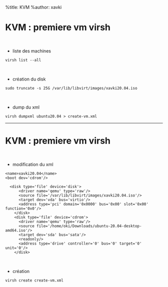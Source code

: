 %title: KVM
%author: xavki


# KVM : premiere vm virsh


<br>


* liste des machines

```
virsh list --all
```

<br>


* création du disk

```
sudo truncate -s 25G /var/lib/libvirt/images/xavki20.04.iso
```

<br>


* dump du xml

```
virsh dumpxml ubuntu20.04 > create-vm.xml
```
------------------------------------------------------------------------------

# KVM : premiere vm virsh

<br>


* modification du xml

```
<name>xavki20.04</name>
<boot dev='cdrom'/>

  <disk type='file' device='disk'>
      <driver name='qemu' type='raw'/>
      <source file='/var/lib/libvirt/images/xavki20.04.iso'/>
      <target dev='vda' bus='virtio'/>
      <address type='pci' domain='0x0000' bus='0x00' slot='0x00' function='0x0'/>
    </disk>
    <disk type='file' device='cdrom'>
      <driver name='qemu' type='raw'/>
      <source file='/home/oki/Downloads/ubuntu-20.04-desktop-amd64.iso'/>
      <target dev='sda' bus='sata'/>
      <readonly/>
      <address type='drive' controller='0' bus='0' target='0' unit='0'/>
    </disk>
```

<br>


* création

```
virsh create create-vm.xml
```
